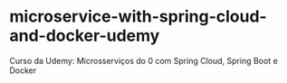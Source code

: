 # microservice-with-spring-cloud-and-docker-udemy
Curso da Udemy:  Microsserviços do 0 com Spring Cloud, Spring Boot e Docker
